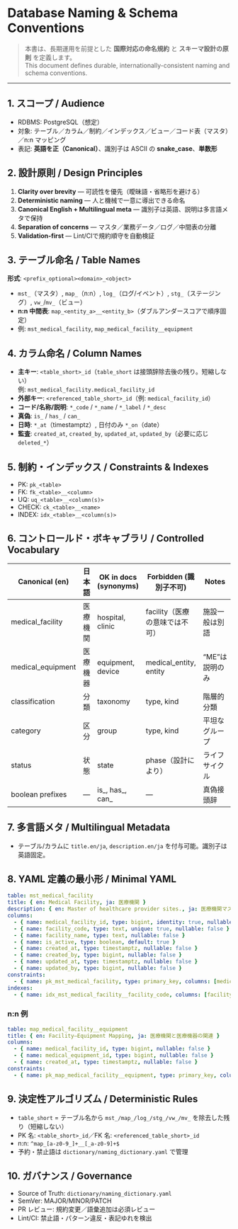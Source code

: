 # Database Naming & Schema Conventions
> 本書は、長期運用を前提とした **国際対応の命名規約** と **スキーマ設計の原則** を定義します。  
> This document defines durable, internationally-consistent naming and schema conventions.

---

## 1. スコープ / Audience
- RDBMS: PostgreSQL（想定）
- 対象: テーブル／カラム／制約／インデックス／ビュー／コード表（マスタ）／n:n マッピング
- 表記: **英語を正（Canonical）**、識別子は ASCII の **snake_case**、**単数形**

## 2. 設計原則 / Design Principles
1. **Clarity over brevity** — 可読性を優先（曖昧語・省略形を避ける）  
2. **Deterministic naming** — 人と機械で一意に導出できる命名  
3. **Canonical English + Multilingual meta** — 識別子は英語、説明は多言語メタで保持  
4. **Separation of concerns** — マスタ／業務データ／ログ／中間表の分離  
5. **Validation-first** — Lint/CIで規約順守を自動検証

## 3. テーブル命名 / Table Names
**形式**: `<prefix_optional><domain>_<object>`
- `mst_`（マスタ）, `map_`（n:n）, `log_`（ログ/イベント）, `stg_`（ステージング）, `vw_`/`mv_`（ビュー）
- **n:n 中間表**: `map_<entity_a>__<entity_b>`（ダブルアンダースコアで順序固定）
- 例: `mst_medical_facility`, `map_medical_facility__equipment`

## 4. カラム命名 / Column Names
- **主キー**: `<table_short>_id`（`table_short` は接頭辞除去後の残り。短縮しない）  
  例: `mst_medical_facility.medical_facility_id`
- **外部キー**: `<referenced_table_short>_id`（例: `medical_facility_id`）
- **コード/名称/説明**: `*_code` / `*_name` / `*_label` / `*_desc`
- **真偽**: `is_` / `has_` / `can_`
- **日時**: `*_at`（timestamptz）, 日付のみ `*_on`（date）
- **監査**: `created_at`, `created_by`, `updated_at`, `updated_by`（必要に応じ `deleted_*`）

## 5. 制約・インデックス / Constraints & Indexes
- PK: `pk_<table>`  
- FK: `fk_<table>__<column>`  
- UQ: `uq_<table>__<column(s)>`  
- CHECK: `ck_<table>__<name>`  
- INDEX: `idx_<table>__<column(s)>`

## 6. コントロールド・ボキャブラリ / Controlled Vocabulary
| Canonical (en)    | 日本語   | OK in docs (synonyms) | Forbidden (識別子不可)       | Notes |
|---|---|---|---|---|
| medical_facility  | 医療機関 | hospital, clinic      | facility（医療の意味では不可）| 施設一般は別語 |
| medical_equipment | 医療機器 | equipment, device     | medical_entity, entity       | “ME”は説明のみ |
| classification    | 分類     | taxonomy              | type, kind                   | 階層的分類 |
| category          | 区分     | group                 | type, kind                   | 平坦なグループ |
| status            | 状態     | state                 | phase（設計により）          | ライフサイクル |
| boolean prefixes  | —        | is_, has_, can_       | —                            | 真偽接頭辞 |

## 7. 多言語メタ / Multilingual Metadata
- テーブル/カラムに `title.en/ja`, `description.en/ja` を付与可能。識別子は英語固定。

## 8. YAML 定義の最小形 / Minimal YAML
```yaml
table: mst_medical_facility
title: { en: Medical Facility, ja: 医療機関 }
description: { en: Master of healthcare provider sites., ja: 医療機関マスタ }
columns:
  - { name: medical_facility_id, type: bigint, identity: true, nullable: false }
  - { name: facility_code, type: text, unique: true, nullable: false }
  - { name: facility_name, type: text, nullable: false }
  - { name: is_active, type: boolean, default: true }
  - { name: created_at, type: timestamptz, nullable: false }
  - { name: created_by, type: bigint, nullable: false }
  - { name: updated_at, type: timestamptz, nullable: false }
  - { name: updated_by, type: bigint, nullable: false }
constraints:
  - { name: pk_mst_medical_facility, type: primary_key, columns: [medical_facility_id] }
indexes:
  - { name: idx_mst_medical_facility__facility_code, columns: [facility_code] }
```

### n:n 例
```yaml
table: map_medical_facility__equipment
title: { en: Facility–Equipment Mapping, ja: 医療機関と医療機器の関連 }
columns:
  - { name: medical_facility_id, type: bigint, nullable: false }
  - { name: medical_equipment_id, type: bigint, nullable: false }
  - { name: created_at, type: timestamptz, nullable: false }
constraints:
  - { name: pk_map_medical_facility__equipment, type: primary_key, columns: [medical_facility_id, medical_equipment_id] }
```

## 9. 決定性アルゴリズム / Deterministic Rules
- `table_short` = テーブル名から `mst_/map_/log_/stg_/vw_/mv_` を除去した残り（短縮しない）
- PK 名: `<table_short>_id`／FK 名: `<referenced_table_short>_id`
- n:n: `^map_[a-z0-9_]+__[_a-z0-9]+$`
- 予約・禁止語は `dictionary/naming_dictionary.yaml` で管理

## 10. ガバナンス / Governance
- Source of Truth: `dictionary/naming_dictionary.yaml`
- SemVer: MAJOR/MINOR/PATCH
- PR レビュー: 規約変更／語彙追加は必須レビュー
- Lint/CI: 禁止語・パターン違反・表記ゆれを検出
